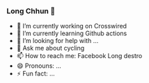 ### Long Chhun 👋

- 🔭 I’m currently working on Crosswired
- 🌱 I’m currently learning Github actions
- 🤔 I’m looking for help with ...
- 💬 Ask me about cycling
- 📫 How to reach me: Facebook Long destro
- 😄 Pronouns: ...
- ⚡ Fun fact: ...

